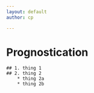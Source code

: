 ```yaml
---
layout: default
author: cp

---
```


# Prognostication
	## 1. thing 1
    ## 2. thing 2
    	* thing 2a
        * thing 2b
    	
